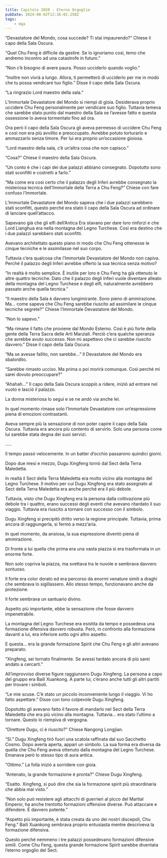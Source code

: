 ```yaml
---
title: Capitolo 2020 - Eterno Orgoglio
pubDate: 2024-08-02T12:36:02.258Z
tags:
    - mga
---
```



“Devastatore del Mondo, cosa succede? Ti stai impaurendo?” Chiese il capo della Sala Oscura.

“Quel Chu Feng è difficile da gestire. Se lo ignoriamo così, temo che andremo incontro ad una catastrofe in futuro.”

“Non c’è bisogno di avere paura. Posso ucciderlo quando voglio.”

“Inoltre non vivrà a lungo. Allora, ti permetterò di ucciderlo per me in modo che tu possa vendicare tuo figlio.” Disse il capo della Sala Oscura.

“La ringrazio Lord maestro della sala.”

L’Immortale Devastatore del Mondo si riempì di gioia. Desiderava proprio uccidere Chu Feng personalmente per vendicare suo figlio. Tuttavia temeva che sarebbe stato punito dal maestro della Sala se l’avesse fatto e questa ossessione lo aveva tormentato fino ad ora.

Ora però il capo della Sala Oscura gli aveva permesso di uccidere Chu Feng e così non era più avvilito e preoccupato. Avrebbe potuto torturarlo e ammazzarlo senza timore. Per lui era proprio un’occasione gioiosa.

“Lord maestro della sala, c’è un’altra cosa che non capisco.”

“Cosa?” Chiese il maestro della Sala Oscura.

“Un conto è che i capi dei due palazzi abbiano consegnato. Dopotutto sono stati sconfitti e costretti a farlo.”

“Ma come era così certo che il palazzo degli Inferi avrebbe consegnato la misteriosa tecnica dell’Immortale della Terra a Chu Feng?” Chiese con fare confuso l’Immortale.

L’Immortale Devastatore del Mondo sapeva che i due palazzi sarebbero stati sconfitti, questo perché era stato il capo della Sala Oscura ad ordinare di lanciare quell’attacco.

Sapevano già che gli elfi dell’Antica Era stavano per dare loro rinforzi e che Lord Lianghua era nella montagna del Legno Turchese. Così era destino che i due palazzi sarebbero stati sconfitti.

Avevano architettato questo piano in modo che Chu Feng ottenesse le cinque tecniche e le assimilasse nel suo corpo.

Tuttavia c’era qualcosa che l’Immortale Devastatore del Mondo non capiva. Perché il palazzo degli Inferi avrebbe offerto la sua tecnica senza motivo?

“In realtà è molto semplice. È inutile per loro e Chu Feng ha già ottenuto le altre quattro tecniche. Dato che il palazzo degli Inferi vuole diventare alleato della montagna del Legno Turchese e degli elfi, naturalmente avrebbero passato anche quella tecnica.”

“Il maestro della Sala è davvero lungimirante. Sono pieno di ammirazione. Ma… come sapeva che Chu Feng sarebbe riuscito ad assimilare le cinque tecniche segrete?” Chiese l’Immortale Devastatore del Mondo.

“Non lo sapevo.”

“Ma rimane il fatto che proviene dal Mondo Esterno. Così è più forte della gente della Terra Sacra delle Arti Marziali. Perciò c’era qualche speranza che avrebbe avuto successo. Non mi aspettavo che ci sarebbe riuscito davvero.” Disse il capo della Sala Oscura.

“Ma se avesse fallito, non sarebbe…” Il Devastatore del Mondo era sbalordito.

“Sarebbe rimasto ucciso. Ma prima o poi morirà comunque. Così perché mi sarei dovuto preoccupare?”

“Ahahah…” Il capo della Sala Oscura scoppiò a ridere, iniziò ad entrare nel vuoto e lasciò il palazzo.

La donna misteriosa lo seguì e se ne andò via anche lei.

In quel momento rimase solo l’Immortale Devastatore con un’espressione piena di emozioni contrastanti.

Aveva sempre più la sensazione di non poter capire il capo della Sala Oscura. Tuttavia era ancora più contento di servirlo. Solo una persona come lui sarebbe stata degna dei suoi servizi.

…..

Il tempo passò velocemente. In un batter d’occhio passarono quindici giorni.

Dopo due mesi e mezzo, Dugu Xingfeng tornò dal Sect della Terra Maledetta.

In realtà il Sect della Terra Maledetta era molto vicino alla montagna del Legno Turchese. Il motivo per cui Dugu Xingfeng era stato assegnato al Sect della Terra Maledetta era anche perché era il più debole.

Tuttavia, visto che Dugu Xingfeng era la persona dalla coltivazione più debole tra i quattro, erano successi degli eventi che avevano ritardato il suo viaggio. Tuttavia era riuscito a tornare con successo con il simbolo.

Dugu Xingfeng si precipitò dritto verso la regione principale. Tuttavia, prima ancora di raggiungerla, si fermò a mezz’aria.

In quel momento, da ansiosa, la sua espressione diventò piena di ammirazione.

Di fronte a lui quella che prima era una vasta piazza si era trasformata in un enorme forte.

Non solo copriva la piazza, ma svettava tra le nuvole e sembrava davvero sontuoso.

Il forte era color dorato ed era percorso da enormi venature simili a draghi che sembrava lo sigillassero. Allo stesso tempo, funzionavano anche da protezione.

Il forte sembrava un santuario divino.

Aspetto più importante, ebbe la sensazione che fosse davvero impenetrabile.

La montagna del Legno Turchese era esistita da tempo e possedeva una formazione difensiva davvero robusta. Però, in confronto alla formazione davanti a lui, era inferiore sotto ogni altro aspetto.

E questa… era la grande formazione Spirit che Chu Feng e gli altri avevano preparato.

“Xingfeng, sei tornato finalmente. Se avessi tardato ancora di più sarei andato a cercarti.”

All’improvviso diverse figure raggiunsero Dugu Xingfeng. La persona a capo del gruppo era Baili Xuankong. A parte lui, c’erano anche tutti gli altri partiti per trovare i simboli.

“Le mie scuse. C’è stato un piccolo inconveniente lungo il viaggio. Vi ho fatto aspettare.” Disse con tono colpevole Dugu Xingfeng.

Dopotutto gli avevano fatto il favore di mandarlo nel Sect della Terra Maledetta che era più vicino alla montagna. Tuttavia… era stato l’ultimo a tornare. Questo lo riempiva di vergogna.

“Direttore Dugu, ci è riuscito?” Chiese Nangong Longjian.

“Sì.” Dugu Xingfeng tirò fuori una scatola raffinata dal suo Sacchetto Cosmo. Dopo averla aperta, apparì un simbolo. La sua forma era diversa da quella che Chu Feng aveva ottenuto dalla montagna del Legno Turchese. Emanava però lo stesso tipo di aura antica.

“Ottimo.” La folla iniziò a sorridere con gioia.

“Antenato, la grande formazione è pronta?” Chiese Dugu Xingfeng.

“Esatto. Xingfeng, si può dire che sia la formazione spirit più straordinaria che abbia mai visto.”

“Non solo può resistere agli attacchi di guerrieri al picco del Martial Emperor, ha anche trentotto formazioni offensive diverse. Può attaccare e difendere. È davvero potente.”

“Aspetto più importante, è stata creata da uno dei nostri discepoli, Chu Feng.” Baili Xuankong sembrava proprio entusiasta mentre descriveva la formazione difensiva.

Questo perché nemmeno i tre palazzi possedevano formazioni difensive simili. Come Chu Feng, questa grande formazione Spirit sarebbe diventata l’eterno orgoglio del Sect.


